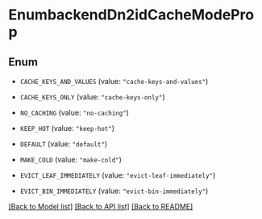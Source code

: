 # EnumbackendDn2idCacheModeProp

## Enum


* `CACHE_KEYS_AND_VALUES` (value: `"cache-keys-and-values"`)

* `CACHE_KEYS_ONLY` (value: `"cache-keys-only"`)

* `NO_CACHING` (value: `"no-caching"`)

* `KEEP_HOT` (value: `"keep-hot"`)

* `DEFAULT` (value: `"default"`)

* `MAKE_COLD` (value: `"make-cold"`)

* `EVICT_LEAF_IMMEDIATELY` (value: `"evict-leaf-immediately"`)

* `EVICT_BIN_IMMEDIATELY` (value: `"evict-bin-immediately"`)


[[Back to Model list]](../README.md#documentation-for-models) [[Back to API list]](../README.md#documentation-for-api-endpoints) [[Back to README]](../README.md)


